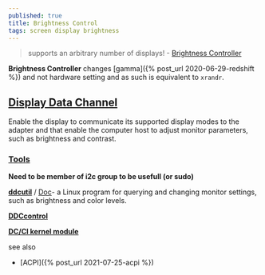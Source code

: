 ```yaml
---
published: true
title: Brightness Control
tags: screen display brightness
---
```

> supports an arbitrary number of displays!  - [Brightness Controller](https://github.com/lordamit/Brightness)


**Brightness Controller** changes [gamma]({% post_url 2020-06-29-redshift %}) and not hardware setting and as such is equivalent to `xrandr`.

## [Display Data Channel](https://en.wikipedia.org/wiki/Display_Data_Channel)
Enable the display to communicate its supported display modes to the adapter and that enable the computer host to adjust monitor parameters, such as brightness and contrast.

### [Tools](https://en.wikipedia.org/wiki/Display_Data_Channel#External_links)

**Need to be member of i2c group to be usefull (or sudo)**

[**ddcutil**](https://github.com/rockowitz/ddcutil/tree/1.2.0-rc1) / [Doc](https://www.ddcutil.com/tech_support/)- a Linux program for querying and changing monitor settings, such as brightness and color levels.

[**DDCcontrol**](http://ddccontrol.sourceforge.net/)

[**DC/CI kernel module**](https://unix.stackexchange.com/questions/189675/is-there-a-way-to-adjusts-the-brightness-of-the-monitor/546329#546329)

see also
- [ACPI]({% post_url 2021-07-25-acpi %})